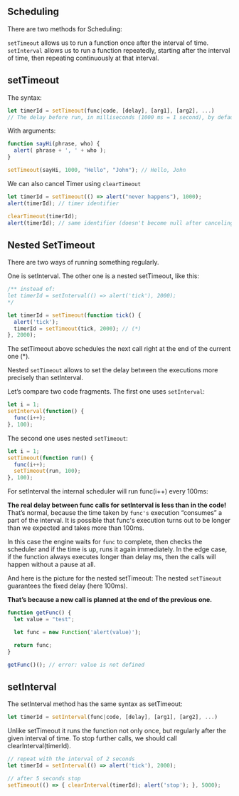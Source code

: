 ## Scheduling 

There are two methods for Scheduling:

``setTimeout`` allows us to run a function once after the interval of time.
``setInterval`` allows us to run a function repeatedly, starting after the interval of time, then repeating continuously at that interval.

## setTimeout 
The syntax:
```js
let timerId = setTimeout(func|code, [delay], [arg1], [arg2], ...) 
// The delay before run, in milliseconds (1000 ms = 1 second), by default 0
```

With arguments:
```js
function sayHi(phrase, who) {
  alert( phrase + ', ' + who );
}

setTimeout(sayHi, 1000, "Hello", "John"); // Hello, John
```

We can also cancel Timer using ``clearTimeout``
```js
let timerId = setTimeout(() => alert("never happens"), 1000);
alert(timerId); // timer identifier

clearTimeout(timerId);
alert(timerId); // same identifier (doesn't become null after canceling)
```

## Nested SetTimeout

There are two ways of running something regularly.

One is setInterval. The other one is a nested setTimeout, like this:
```js
/** instead of:
let timerId = setInterval(() => alert('tick'), 2000);
*/

let timerId = setTimeout(function tick() {
  alert('tick');
  timerId = setTimeout(tick, 2000); // (*)
}, 2000);
```
The setTimeout above schedules the next call right at the end of the current one (*).

Nested ``setTimeout`` allows to set the delay between the executions more precisely than setInterval.

Let’s compare two code fragments. The first one uses ``setInterval``:
```js
let i = 1;
setInterval(function() {
  func(i++);
}, 100);
```

The second one uses nested ``setTimeout``:

```js
let i = 1;
setTimeout(function run() {
  func(i++);
  setTimeout(run, 100);
}, 100);
```
For setInterval the internal scheduler will run func(i++) every 100ms:
[](../images/setInterval.png)

**The real delay between func calls for setInterval is less than in the code!** 
That’s normal, because the time taken by ``func's`` execution “consumes” a part of the interval.
It is possible that func's execution turns out to be longer than we expected and takes more than 100ms.

In this case the engine waits for ``func`` to complete, then checks the scheduler and if the time is up, runs it again immediately.
In the edge case, if the function always executes longer than delay ms, then the calls will happen without a pause at all.

And here is the picture for the nested setTimeout:
[](../images/setTimeout.png)
The nested ``setTimeout`` guarantees the fixed delay (here 100ms).

**That’s because a new call is planned at the end of the previous one.**
```js
function getFunc() {
  let value = "test";

  let func = new Function('alert(value)');

  return func;
}

getFunc()(); // error: value is not defined
```

## setInterval
The setInterval method has the same syntax as setTimeout:
```js
let timerId = setInterval(func|code, [delay], [arg1], [arg2], ...)
```
Unlike setTimeout it runs the function not only once, but regularly after the given interval of time.
To stop further calls, we should call clearInterval(timerId).
```js
// repeat with the interval of 2 seconds
let timerId = setInterval(() => alert('tick'), 2000);

// after 5 seconds stop
setTimeout(() => { clearInterval(timerId); alert('stop'); }, 5000);
```